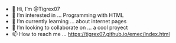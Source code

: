 - 👋 Hi, I’m @Tigrex07
- 👀 I’m interested in ... Programming with HTML 
- 🌱 I’m currently learning ... about internet pages
- 💞️ I’m looking to collaborate on ... a cool proyect
- 📫 How to reach me ... https://tigrex07.github.io/emec/index.html

<!---
Tigrex07/Tigrex07 is a ✨ special ✨ repository because its `README.md` (this file) appears on your GitHub profile.
You can click the Preview link to take a look at your changes.
--->
